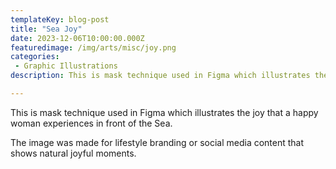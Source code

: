 ```yaml
---
templateKey: blog-post
title: "Sea Joy"
date: 2023-12-06T10:00:00.000Z
featuredimage: /img/arts/misc/joy.png
categories:
 - Graphic Illustrations 
description: This is mask technique used in Figma which illustrates the joy that a happy woman experiences in front of the Sea.

---
```


This is mask technique used in Figma which illustrates the joy that a happy woman experiences in front of the Sea.

The image was made for lifestyle branding or social media content that shows natural joyful moments.
